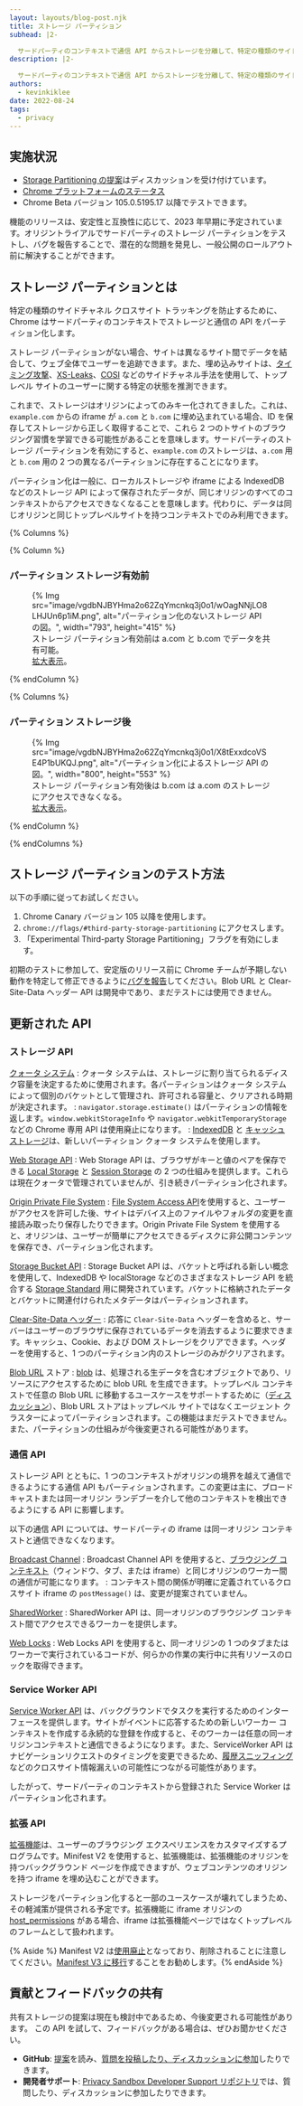 ```yaml
---
layout: layouts/blog-post.njk
title: ストレージ パーティション
subhead: |2-

  サードパーティのコンテキストで通信 API からストレージを分離して、特定の種類のサイドチャネル クロスサイトトラッキングを防止します。
description: |2-

  サードパーティのコンテキストで通信 API からストレージを分離して、特定の種類のサイドチャネル クロスサイトトラッキングを防止します。
authors:
  - kevinkiklee
date: 2022-08-24
tags:
  - privacy
---
```


## 実施状況

- [Storage Partitioning の提案](https://github.com/privacycg/storage-partitioning)はディスカッションを受け付けています。
- [Chrome プラットフォームのステータス](https://chromestatus.com/feature/5723617717387264)
- Chrome Beta バージョン 105.0.5195.17 以降でテストできます。

機能のリリースは、安定性と互換性に応じて、2023 年早期に予定されています。オリジントライアルでサードパーティのストレージ パーティションをテストし、バグを報告することで、潜在的な問題を発見し、一般公開のロールアウト前に解決することができます。

## ストレージ パーティションとは

特定の種類のサイドチャネル クロスサイト トラッキングを防止するために、Chrome はサードパーティのコンテキストでストレージと通信の API をパーティション化します。

ストレージ パーティションがない場合、サイトは異なるサイト間でデータを結合して、ウェブ全体でユーザーを追跡できます。また、埋め込みサイトは、[タイミング攻撃](https://dl.acm.org/doi/10.1145/352600.352606)、[XS-Leaks](https://github.com/xsleaks/xsleaks)、[COSI](https://arxiv.org/pdf/1908.02204.pdf) などのサイドチャネル手法を使用して、トップレベル サイトのユーザーに関する特定の状態を推測できます。

これまで、ストレージはオリジンによってのみキー化されてきました。これは、`example.com` からの iframe が `a.com` と `b.com` に埋め込まれている場合、ID を保存してストレージから正しく取得することで、これら 2 つのトサイトのブラウジング習慣を学習できる可能性があることを意味します。サードパーティのストレージ パーティションを有効にすると、`example.com` のストレージは、`a.com` 用と `b.com` 用の 2 つの異なるパーティションに存在することになります。

パーティション化は一般に、ローカルストレージや iframe による IndexedDB などのストレージ API によって保存されたデータが、同じオリジンのすべてのコンテキストからアクセスできなくなることを意味します。代わりに、データは同じオリジンと同じトップレベルサイトを持つコンテキストでのみ利用できます。

{% Columns %}

{% Column %}

### パーティション ストレージ有効前

<figure>  {% Img src="image/vgdbNJBYHma2o62ZqYmcnkq3j0o1/wOagNNjLO8LHJUn6p1iM.png", alt="パーティション化のないストレージ API の図。", width="793", height="415" %}    <figcaption>      ストレージ パーティション有効前は a.com と b.com でデータを共有可能。<br><a href="https://wd.imgix.net/image/vgdbNJBYHma2o62ZqYmcnkq3j0o1/wOagNNjLO8LHJUn6p1iM.png">拡大表示</a>。    </figcaption> </figure>  {% endColumn %}

{% Columns %}

### パーティション ストレージ後

<figure>   {% Img src="image/vgdbNJBYHma2o62ZqYmcnkq3j0o1/X8tExxdcoVSE4P1bUKQJ.png", alt="パーティション化によるストレージ API の図。", width="800", height="553" %}     <figcaption>       ストレージ パーティション有効後は b.com は a.com のストレージにアクセスできなくなる。<br><a href="https://wd.imgix.net/image/vgdbNJBYHma2o62ZqYmcnkq3j0o1/X8tExxdcoVSE4P1bUKQJ.png">拡大表示</a>。     </figcaption> </figure>  {% endColumn %}

{% endColumns %}

## ストレージ パーティションのテスト方法

以下の手順に従ってお試しください。

1. Chrome Canary バージョン 105 以降を使用します。
2. `chrome://flags/#third-party-storage-partitioning` にアクセスします。
3. 「Experimental Third-party Storage Partitioning」フラグを有効にします。

初期のテストに参加して、安定版のリリース前に Chrome チームが予期しない動作を特定して修正できるように[バグを報告](https://bugs.chromium.org/p/chromium/issues/entry?labels=StoragePartitioning-trial-bugs&components=Blink%3EStorage)してください。Blob URL と Clear-Site-Data ヘッダー API は開発中であり、まだテストには使用できません。

## 更新された API

### ストレージ API

[クォータ システム](https://web.dev/storage-for-the-web/#how-much) :   クォータ システムは、ストレージに割り当てられるディスク容量を決定するために使用されます。各パーティションはクォータ システムによって個別のバケットとして管理され、許可される容量と、クリアされる時期が決定されます。 :   `navigator.storage.estimate()` はパーティションの情報を返します。`window.webkitStorageInfo` や `navigator.webkitTemporaryStorage` などの Chrome 専用 API は使用廃止になります。 :   [IndexedDB](https://developer.mozilla.org/docs/Web/API/IndexedDB_API) と [キャッシュ ストレージ](https://web.dev/cache-api-quick-guide)は、新しいパーティション クォータ システムを使用します。

[Web Storage API](https://developer.mozilla.org/docs/Web/API/Web_Storage_API) :   Web Storage API は、ブラウザがキーと値のペアを保存できる [Local Storage](https://developer.mozilla.org/docs/Web/API/Window/localStorage) と [Session Storage](https://developer.mozilla.org/docs/Web/API/Window/sessionStorage) の 2 つの仕組みを提供します。これらは現在クォータで管理されていませんが、引き続きパーティション化されます。

[Origin Private File System](https://web.dev/file-system-access/#accessing-the-origin-private-file-system) :   [File System Access API](https://web.dev/file-system-access)を使用すると、ユーザーがアクセスを許可した後、サイトはデバイス上のファイルやフォルダの変更を直接読み取ったり保存したりできます。Origin Private File System を使用すると、オリジンは、ユーザーが簡単にアクセスできるディスクに非公開コンテンツを保存でき、パーティション化されます。

[Storage Bucket API](https://wicg.github.io/storage-buckets/explainer.html) :   Storage Bucket API は、バケットと呼ばれる新しい概念を使用して、IndexedDB や localStorage などのさまざまなストレージ API を統合する [Storage Standard](https://storage.spec.whatwg.org/) 用に開発されています。バケットに格納されたデータとバケットに関連付けられたメタデータはパーティションされます。

[Clear-Site-Data ヘッダー](https://developer.mozilla.org/docs/Web/HTTP/Headers/Clear-Site-Data) :   応答に `Clear-Site-Data` ヘッダーを含めると、サーバーはユーザーのブラウザに保存されているデータを消去するように要求できます。キャッシュ、Cookie、および DOM ストレージをクリアできます。ヘッダーを使用すると、1 つのパーティション内のストレージのみがクリアされます。

[Blob URL](https://developer.mozilla.org/docs/Web/API/URL/createObjectURL) ストア :   [blob](https://developer.mozilla.org/docs/Web/API/Blob) は、処理される生データを含むオブジェクトであり、リソースにアクセスするために blob URL を生成できます。トップレベル コンテキストで任意の Blob URL に移動するユースケースをサポートするために（[ディスカッション](https://github.com/w3c/FileAPI/issues/153)）、Blob URL ストアはトップレベル サイトではなくエージェント クラスターによってパーティションされます。この機能はまだテストできません。また、パーティションの仕組みが今後変更される可能性があります。

### 通信 API

ストレージ API とともに、1 つのコンテキストがオリジンの境界を越えて通信できるようにする通信 API もパーティションされます。この変更は主に、ブロードキャストまたは同一オリジン ランデブーを介して他のコンテキストを検出できるようにする API に影響します。

以下の通信 API については、サードパーティの iframe は同一オリジン コンテキストと通信できなくなります。

[Broadcast Channel](/blog/broadcastchannel/) :   Broadcast Channel API を使用すると、[ブラウジング コンテキスト](https://developer.mozilla.org/docs/Glossary/Browsing_context)（ウィンドウ、タブ、または iframe）と同じオリジンのワーカー間の通信が可能になります。 :   コンテキスト間の関係が明確に定義されているクロスサイト iframe の `postMessage()` は、変更が提案されていません。

[SharedWorker](https://developer.mozilla.org/docs/Web/API/SharedWorker) :   SharedWorker API は、同一オリジンのブラウジング コンテキスト間でアクセスできるワーカーを提供します。

[Web Locks](https://developer.mozilla.org/docs/Web/API/Web_Locks_API) :   Web Locks API を使用すると、同一オリジンの 1 つのタブまたはワーカーで実行されているコードが、何らかの作業の実行中に共有リソースのロックを取得できます。

### Service Worker API

[Service Worker API](https://developer.mozilla.org/docs/Web/API/Service_Worker_API) は、バックグラウンドでタスクを実行するためのインターフェースを提供します。サイトがイベントに応答するための新しいワーカー コンテキストを作成する永続的な登録を作成すると、そのワーカーは任意の同一オリジンコンテキストと通信できるようになります。また、ServiceWorker API はナビゲーションリクエストのタイミングを変更できるため、[履歴スニッフィング](https://www.ndss-symposium.org/wp-content/uploads/ndss2021_1C-2_23104_paper.pdf)などのクロスサイト情報漏えいの可能性につながる可能性があります。

したがって、サードパーティのコンテキストから登録された Service Worker はパーティション化されます。

### 拡張 API

[拡張機能](/docs/extensions/mv3/)は、ユーザーのブラウジング エクスペリエンスをカスタマイズするプログラムです。Minifest V2 を使用すると、拡張機能は、拡張機能のオリジンを持つバックグラウンド ページを作成できますが、ウェブコンテンツのオリジンを持つ iframe を埋め込むことができます。

ストレージをパーティション化すると一部のユースケースが壊れてしまうため、その軽減策が提供される予定です。拡張機能に iframe オリジンの [host_permissions](/docs/extensions/mv2/runtime_host_permissions/) がある場合、iframe は拡張機能ページではなくトップレベルのフレームとして扱われます。

{% Aside %} Manifest V2 は[使用廃止](/docs/extensions/mv3/mv2-sunset/)となっており、削除されることに注意してください。[Manifest V3 に移行](/docs/extensions/mv3/intro/mv3-migration/)することをお勧めします。{% endAside %}

## 貢献とフィードバックの共有

共有ストレージの提案は現在も検討中であるため、今後変更される可能性があります。 この API を試して、フィードバックがある場合は、ぜひお聞かせください。

- **GitHub**: [提案](https://github.com/wanderview/quota-storage-partitioning/blob/main/explainer.md)を読み、[質問を投稿したり、ディスカッションに参加](https://github.com/wanderview/quota-storage-partitioning/issues)したりできます。
- **開発者サポート**: [Privacy Sandbox Developer Support リポジトリ](https://github.com/GoogleChromeLabs/privacy-sandbox-dev-support)では、質問したり、ディスカッションに参加したりできます。
